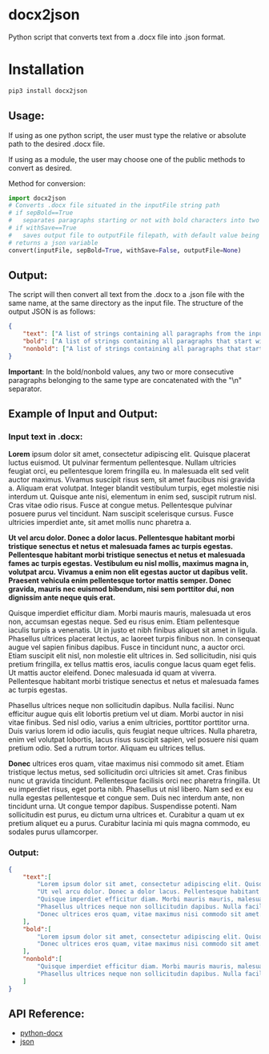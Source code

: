 # docx2json
Python script that converts text from a .docx file into .json format.

# Installation
```bash
pip3 install docx2json
```

## Usage:
If using as one python script, the user must type the relative or absolute path to the desired .docx file.

If using as a module, the user may choose one of the public methods to convert as desired.

Method for conversion:
```python
import docx2json
# Converts .docx file situated in the inputFile string path
# if sepBold==True
#	separates paragraphs starting or not with bold characters into two lists: "bold", "nonbold"
# if withSave==True
# 	saves output file to outputFile filepath, with default value being at the same location as the input file inputFile
# returns a json variable
convert(inputFile, sepBold=True, withSave=False, outputFile=None)
```

## Output:
The script will then convert all text from the .docx to a .json file with the same name, at the same directory as the input file. The structure of the output JSON is as follows:
```json
{
	"text": ["A list of strings containing all paragraphs from the input file.", "..."],
	"bold": ["A list of strings containing all paragraphs that start with bold characters.", "..."],
	"nonbold": ["A list of strings containing all paragraphs that start with non-bold characters.", "..."]
}
```

**Important**: In the bold/nonbold values, any two or more consecutive paragraphs belonging to the same type are concatenated with the "\n" separator.

## Example of Input and Output:
### Input text in .docx:

**Lorem** ipsum dolor sit amet, consectetur adipiscing elit. Quisque placerat luctus euismod. Ut pulvinar fermentum pellentesque. Nullam ultricies feugiat orci, eu pellentesque lorem fringilla eu. In malesuada elit sed velit auctor maximus. Vivamus suscipit risus sem, sit amet faucibus nisi gravida a. Aliquam erat volutpat. Integer blandit vestibulum turpis, eget molestie nisi interdum ut. Quisque ante nisi, elementum in enim sed, suscipit rutrum nisl. Cras vitae odio risus. Fusce at congue metus. Pellentesque pulvinar posuere purus vel tincidunt. Nam suscipit scelerisque cursus. Fusce ultricies imperdiet ante, sit amet mollis nunc pharetra a.

**Ut vel arcu dolor. Donec a dolor lacus. Pellentesque habitant morbi tristique senectus et netus et malesuada fames ac turpis egestas. Pellentesque habitant morbi tristique senectus et netus et malesuada fames ac turpis egestas. Vestibulum eu nisl mollis, maximus magna in, volutpat arcu. Vivamus a enim non elit egestas auctor ut dapibus velit. Praesent vehicula enim pellentesque tortor mattis semper. Donec gravida, mauris nec euismod bibendum, nisi sem porttitor dui, non dignissim ante neque quis erat.**

Quisque imperdiet efficitur diam. Morbi mauris mauris, malesuada ut eros non, accumsan egestas neque. Sed eu risus enim. Etiam pellentesque iaculis turpis a venenatis. Ut in justo et nibh finibus aliquet sit amet in ligula. Phasellus ultrices placerat lectus, ac laoreet turpis finibus non. In consequat augue vel sapien finibus dapibus. Fusce in tincidunt nunc, a auctor orci. Etiam suscipit elit nisl, non molestie elit ultrices in. Sed sollicitudin, nisi quis pretium fringilla, ex tellus mattis eros, iaculis congue lacus quam eget felis. Ut mattis auctor eleifend. Donec malesuada id quam at viverra. Pellentesque habitant morbi tristique senectus et netus et malesuada fames ac turpis egestas.

Phasellus ultrices neque non sollicitudin dapibus. Nulla facilisi. Nunc efficitur augue quis elit lobortis pretium vel ut diam. Morbi auctor in nisi vitae finibus. Sed nisl odio, varius a enim ultricies, porttitor porttitor urna. Duis varius lorem id odio iaculis, quis feugiat neque ultrices. Nulla pharetra, enim vel volutpat lobortis, lacus risus suscipit sapien, vel posuere nisi quam pretium odio. Sed a rutrum tortor. Aliquam eu ultrices tellus.

**Donec** ultrices eros quam, vitae maximus nisi commodo sit amet. Etiam tristique lectus metus, sed sollicitudin orci ultricies sit amet. Cras finibus nunc ut gravida tincidunt. Pellentesque facilisis orci nec pharetra fringilla. Ut eu imperdiet risus, eget porta nibh. Phasellus ut nisl libero. Nam sed ex eu nulla egestas pellentesque et congue sem. Duis nec interdum ante, non tincidunt urna. Ut congue tempor dapibus. Suspendisse potenti. Nam sollicitudin est purus, eu dictum urna ultrices et. Curabitur a quam ut ex pretium aliquet eu a purus. Curabitur lacinia mi quis magna commodo, eu sodales purus ullamcorper.

### Output:

```json
{
	"text":[
		"Lorem ipsum dolor sit amet, consectetur adipiscing elit. Quisque placerat luctus euismod. Ut pulvinar fermentum pellentesque. Nullam ultricies feugiat orci, eu pellentesque lorem fringilla eu. In malesuada elit sed velit auctor maximus. Vivamus suscipit risus sem, sit amet faucibus nisi gravida a. Aliquam erat volutpat. Integer blandit vestibulum turpis, eget molestie nisi interdum ut. Quisque ante nisi, elementum in enim sed, suscipit rutrum nisl. Cras vitae odio risus. Fusce at congue metus. Pellentesque pulvinar posuere purus vel tincidunt. Nam suscipit scelerisque cursus. Fusce ultricies imperdiet ante, sit amet mollis nunc pharetra a.",
		"Ut vel arcu dolor. Donec a dolor lacus. Pellentesque habitant morbi tristique senectus et netus et malesuada fames ac turpis egestas. Pellentesque habitant morbi tristique senectus et netus et malesuada fames ac turpis egestas. Vestibulum eu nisl mollis, maximus magna in, volutpat arcu. Vivamus a enim non elit egestas auctor ut dapibus velit. Praesent vehicula enim pellentesque tortor mattis semper. Donec gravida, mauris nec euismod bibendum, nisi sem porttitor dui, non dignissim ante neque quis erat.",
		"Quisque imperdiet efficitur diam. Morbi mauris mauris, malesuada ut eros non, accumsan egestas neque. Sed eu risus enim. Etiam pellentesque iaculis turpis a venenatis. Ut in justo et nibh finibus aliquet sit amet in ligula. Phasellus ultrices placerat lectus, ac laoreet turpis finibus non. In consequat augue vel sapien finibus dapibus. Fusce in tincidunt nunc, a auctor orci. Etiam suscipit elit nisl, non molestie elit ultrices in. Sed sollicitudin, nisi quis pretium fringilla, ex tellus mattis eros, iaculis congue lacus quam eget felis. Ut mattis auctor eleifend. Donec malesuada id quam at viverra. Pellentesque habitant morbi tristique senectus et netus et malesuada fames ac turpis egestas.",
		"Phasellus ultrices neque non sollicitudin dapibus. Nulla facilisi. Nunc efficitur augue quis elit lobortis pretium vel ut diam. Morbi auctor in nisi vitae finibus. Sed nisl odio, varius a enim ultricies, porttitor porttitor urna. Duis varius lorem id odio iaculis, quis feugiat neque ultrices. Nulla pharetra, enim vel volutpat lobortis, lacus risus suscipit sapien, vel posuere nisi quam pretium odio. Sed a rutrum tortor. Aliquam eu ultrices tellus.",
		"Donec ultrices eros quam, vitae maximus nisi commodo sit amet. Etiam tristique lectus metus, sed sollicitudin orci ultricies sit amet. Cras finibus nunc ut gravida tincidunt. Pellentesque facilisis orci nec pharetra fringilla. Ut eu imperdiet risus, eget porta nibh. Phasellus ut nisl libero. Nam sed ex eu nulla egestas pellentesque et congue sem. Duis nec interdum ante, non tincidunt urna. Ut congue tempor dapibus. Suspendisse potenti. Nam sollicitudin est purus, eu dictum urna ultrices et. Curabitur a quam ut ex pretium aliquet eu a purus. Curabitur lacinia mi quis magna commodo, eu sodales purus ullamcorper.",
	],
	"bold":[
		"Lorem ipsum dolor sit amet, consectetur adipiscing elit. Quisque placerat luctus euismod. Ut pulvinar fermentum pellentesque. Nullam ultricies feugiat orci, eu pellentesque lorem fringilla eu. In malesuada elit sed velit auctor maximus. Vivamus suscipit risus sem, sit amet faucibus nisi gravida a. Aliquam erat volutpat. Integer blandit vestibulum turpis, eget molestie nisi interdum ut. Quisque ante nisi, elementum in enim sed, suscipit rutrum nisl. Cras vitae odio risus. Fusce at congue metus. Pellentesque pulvinar posuere purus vel tincidunt. Nam suscipit scelerisque cursus. Fusce ultricies imperdiet ante, sit amet mollis nunc pharetra a.\nUt vel arcu dolor. Donec a dolor lacus. Pellentesque habitant morbi tristique senectus et netus et malesuada fames ac turpis egestas. Pellentesque habitant morbi tristique senectus et netus et malesuada fames ac turpis egestas. Vestibulum eu nisl mollis, maximus magna in, volutpat arcu. Vivamus a enim non elit egestas auctor ut dapibus velit. Praesent vehicula enim pellentesque tortor mattis semper. Donec gravida, mauris nec euismod bibendum, nisi sem porttitor dui, non dignissim ante neque quis erat.",
		"Donec ultrices eros quam, vitae maximus nisi commodo sit amet. Etiam tristique lectus metus, sed sollicitudin orci ultricies sit amet. Cras finibus nunc ut gravida tincidunt. Pellentesque facilisis orci nec pharetra fringilla. Ut eu imperdiet risus, eget porta nibh. Phasellus ut nisl libero. Nam sed ex eu nulla egestas pellentesque et congue sem. Duis nec interdum ante, non tincidunt urna. Ut congue tempor dapibus. Suspendisse potenti. Nam sollicitudin est purus, eu dictum urna ultrices et. Curabitur a quam ut ex pretium aliquet eu a purus. Curabitur lacinia mi quis magna commodo, eu sodales purus ullamcorper.",
	],
	"nonbold":[
		"Quisque imperdiet efficitur diam. Morbi mauris mauris, malesuada ut eros non, accumsan egestas neque. Sed eu risus enim. Etiam pellentesque iaculis turpis a venenatis. Ut in justo et nibh finibus aliquet sit amet in ligula. Phasellus ultrices placerat lectus, ac laoreet turpis finibus non. In consequat augue vel sapien finibus dapibus. Fusce in tincidunt nunc, a auctor orci. Etiam suscipit elit nisl, non molestie elit ultrices in. Sed sollicitudin, nisi quis pretium fringilla, ex tellus mattis eros, iaculis congue lacus quam eget felis. Ut mattis auctor eleifend. Donec malesuada id quam at viverra. Pellentesque habitant morbi tristique senectus et netus et malesuada fames ac turpis egestas.",
		"Phasellus ultrices neque non sollicitudin dapibus. Nulla facilisi. Nunc efficitur augue quis elit lobortis pretium vel ut diam. Morbi auctor in nisi vitae finibus. Sed nisl odio, varius a enim ultricies, porttitor porttitor urna. Duis varius lorem id odio iaculis, quis feugiat neque ultrices. Nulla pharetra, enim vel volutpat lobortis, lacus risus suscipit sapien, vel posuere nisi quam pretium odio. Sed a rutrum tortor. Aliquam eu ultrices tellus.",
	]
}
```


## API Reference:
* [python-docx](https://github.com/python-openxml/python-docx "python-docx")
* [json](https://docs.python.org/3/library/json.html "python-json")
